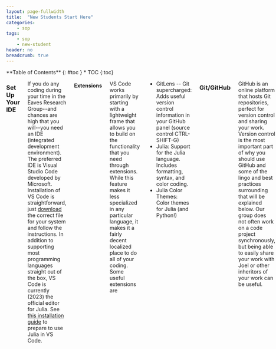 ```yaml
---
layout: page-fullwidth
title:  "New Students Start Here"
categories:
    - sop
tags:
    - sop
    - new-student
header: no
breadcrumb: true
---
```

<div class="row">
<div class="medium-4 medium-push-8 columns" markdown="1">
<div class="panel radius" markdown="1">
**Table of Contents**
{: #toc }
*  TOC
{:toc}
</div>
</div><!-- /.medium-4.columns -->

<div class="medium-8 medium-pull-4 columns" markdown="1">

### Set Up Your IDE

If you do any coding during your time in the Eaves Research Group--and chances are high that you will--you need an IDE (integrated development environment). The preferred IDE is Visual Studio Code developed by Microsoft. Installation of VS Code is straightforward, just [download](https://code.visualstudio.com/download) the correct file for your system and follow the instructions. In addition to supporting most programming languages straight out of the box, VS Code is currently (2023) the official editor for Julia. See [this installation guide](https://www.julia-vscode.org/docs/dev/gettingstarted/) to prepare to use Julia in VS Code.

#### Extensions

VS Code works primarily by starting with a lightweight frame that allows you to build on the functionality that you need through extensions. While this feature makes it less specialized in any particular language, it makes it a fairly decent localized place to do all of your coding. Some useful extensions are

- GitLens -- Git supercharged: Adds useful version control information in your GitHub panel (source control CTRL-SHIFT-G)
- Julia: Support for the Julia language. Includes formatting, syntax, and color coding.
- Julia Color Themes: Color themes for Julia (and Python!)

### Git/GitHub

GitHub is an online platform that hosts Git repositories, perfect for version control and sharing your work. Version control is the most important part of why you should use GitHub and some of the lingo and best practices surrounding that will be explained below. Our group does not often work on a code project synchronously, but being able to easily share your work with Joel or other inheritors of your work can be useful.

#### Push/Pull/Commit/Fork/Clone

These words form the core of the lingo that you will frequently use when working with GitHub. To build familiarity with the usage of these words, we will work through a useful example using the LAMMPS code repository.

Begin by creating/logging into your account on GitHub and navigating to the [LAMMPS code repository](https://github.com/lammps/lammps). We wish to use LAMMPS in a slightly edited form for our own research, so we will **[fork](https://docs.github.com/en/get-started/quickstart/fork-a-repo)** the repository to our own account. During this process, you can give the forked repo a different name and you should change the description to something that is more reflective of your version.

Now that we have our own version of LAMMPS on GitHub, we need to copy the files to our local machine to install and run the program. It is also easier to make edits to any files on our local machine. This process of copying files is called **[cloning](https://docs.github.com/en/repositories/creating-and-managing-repositories/cloning-a-repository)**. If you have installed VS Code as your IDE, you can clone a repo through the following steps: open a new VS Code window, start a new project by clicking "Clone Git Repository..." then "Clone from GitHub", VS Code will likely prompt you to sign in, and then you will find within the dropdown the project you wish to clone, in this case your version of LAMMPS. At this point, VS Code asks where you would like to save the files. This is fully up to you, but we recommend grouping it with similar folders possibly in your Documents folder. After confirming the location, VS Code will open the project workspace for you. **[Pulling](https://github.com/git-guides/git-pull)** a repository is essentially cloning the repository after it has already been cloned to your machine. It ensures that your local files match what exists on GitHub.

In your LAMMPS project workspace, make some edits to any files you wish. In order to make the local changes accessible on GitHub we need to **[commit](https://github.com/git-guides/git-commit)** the changes and **[push](https://github.com/git-guides/git-push)** them to GitHub. Commits are how you will track the changes you have made to your code and should be made frequently. Pushes can be made less often as a way to backup your work. Your VS Code window should have some symbols on the left side, find the one labeled "Source Control" (CTRL-SHIFT-G on a Mac). Before commiting your changes, you need to **stage** them. This is done by clicking the "+" symbol that appears next to a changed file when you hover over it. If you don't stage any changes before hitting commit, VS Code will ask if you want to stage all changes. After staging all or a subset of your changes, type a commit message and hit commit. The commit message should briefly describe the changes you made in an informative way. If there are no changes to commit, VS Code will prompt you to sync changes, performing a simultaneous push/pull that will try to make sure your local files and GitHub files match. If you want more options or to only push your changes you can do so in a '...' menu that appears when you hover over the source control bar immediately above the commit message space.

#### More Reading

Congratulations! You have learned the basics of interacting with a Git repository on GitHub. Aside from the occasional conflict that you'll need to solve with Google, this should be all you really need. If you want to do any more reading on the topic here are guides on [Git](https://github.com/git-guides) and [GitHub](https://docs.github.com/en/get-started/quickstart/hello-world).

### Getting Started with CURC

### Interacting with Teams

### All Together Now!
